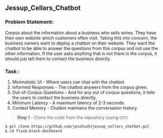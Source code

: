 ## Jessup_Cellars_Chatbot
### Problem Statement:
Corpus about the information about a business who sells wines. They have their own website which customers often visit. 
Taking this into concern, the business owners want to deploy a chatbot on their website. They want the chatbot to be able to answer the questions from this corpus and not use the other information. If the user asks anything that is not there in the corpus, it should just tell them to contact the business directly.

### Task :
1. Minimalistic UI - Where users can chat with the chatbot. 
2. Informed Responses - The chatbot answers from the corpus given. 
3. Out-of-Corpus Questions - And for any out of corpus questions, it tells the users to contact the business directly.
4. Minimum Latency - A maximum latency of 2-3 seconds.
5. Context Memory - Chatbot maintains the conversation history.

> **Step 1** - Clone the code from the repository (using `GIT`) 

```bash
$ git clone https://github.com/jesshush/jessup_cellars_chatbot.git
$ cd flask-black-dashboard
```